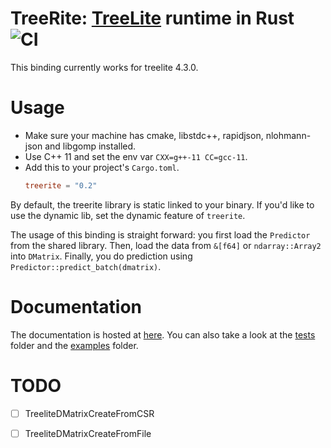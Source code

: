 # TreeRite: [TreeLite](https://github.com/dmlc/treelite) runtime in Rust ![CI](https://github.com/dovahcrow/treerite/workflows/CI/badge.svg)

This binding currently works for treelite 4.3.0.

# Usage

* Make sure your machine has cmake, libstdc++, rapidjson, nlohmann-json and libgomp installed.
* Use C++ 11 and set the env var `CXX=g++-11 CC=gcc-11`.
* Add this to your project's `Cargo.toml`.
  ```toml
  treerite = "0.2"
  ```

By default, the treerite library is static linked to your binary. If you'd like to use the dynamic lib,
set the dynamic feature of `treerite`.

The usage of this binding is straight forward: you first load the `Predictor` from the shared library.
Then, load the data from `&[f64]` or `ndarray::Array2` into `DMatrix`. Finally, you do prediction using
`Predictor::predict_batch(dmatrix)`.

# Documentation

The documentation is hosted at [here](http://dovahcrow.github.io/treerite/treerite/). 
You can also take a look at the [tests](https://github.com/dovahcrow/treerite/tests) folder and the [examples](https://github.com/dovahcrow/treerite/examples) folder.

# TODO

- [ ] TreeliteDMatrixCreateFromCSR
- [ ] TreeliteDMatrixCreateFromFile

